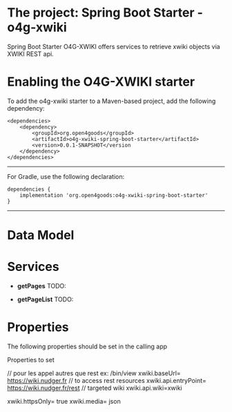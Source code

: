 

# The project: Spring Boot Starter - o4g-xwiki

Spring Boot Starter O4G-XWIKI offers services to retrieve xwiki objects via XWIKI REST api.


# Enabling the O4G-XWIKI starter

To add the o4g-xwiki starter to a Maven-based project,
add the following dependency:


	<dependencies>
		<dependency>
			<groupId>org.open4goods</groupId>
			<artifactId>o4g-xwiki-spring-boot-starter</artifactId>
			<version>0.0.1-SNAPSHOT</version
		</dependency>
	</dependencies>
----

For Gradle, use the following declaration:

	dependencies {
		implementation 'org.open4goods:o4g-xwiki-spring-boot-starter'
	}
----


# Data Model

# Services

* **getPages** TODO:

* **getPageList** TODO:
  
# Properties 

  The following properties should be set in the calling app
  
  Properties to set

// pour les appel autres que rest ex: /bin/view
xwiki.baseUrl= https://wiki.nudger.fr
// to access rest resources
xwiki.api.entryPoint= https://wiki.nudger.fr/rest
// targeted wiki
xwiki.api.wiki=xwiki


xwiki.httpsOnly= true
xwiki.media= json
  
  